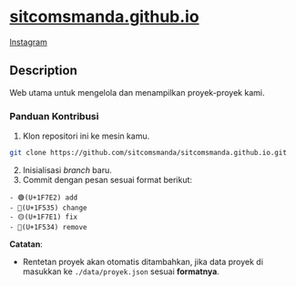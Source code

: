 # <a href="https://sitcomsmanda.github.io">sitcomsmanda.github.io</a>
<a href="https://www.instagram.com/sitcomsmanda/">Instagram</a>

## Description
Web utama untuk mengelola dan menampilkan proyek-proyek kami.

### Panduan Kontribusi
1. Klon repositori ini ke mesin kamu.
```sh
git clone https://github.com/sitcomsmanda/sitcomsmanda.github.io.git
```
2. Inisialisasi *branch* baru.
3. Commit dengan pesan sesuai format berikut:
```
- 🟢(U+1F7E2) add
- 🔵(U+1F535) change
- 🟡(U+1F7E1) fix
- 🔴(U+1F534) remove
```
**Catatan**:
- Rentetan proyek akan otomatis ditambahkan, jika data proyek di masukkan ke `./data/proyek.json` sesuai **formatnya**.


